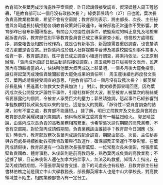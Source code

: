 教育部次長葉丙成涉洩露性平案個資，昨日起請假接受調查，資深媒體人周玉蔻怒轟，「是教育部可以一個月沒有政務次長？」綠委郭昱晴今（27）日也說，葉次長負責高教業務繁重，希望不會有空窗期；教育部則表示，將由部長、次長、主任秘書與各司處長持續推動各項教育政策與行政運作，確保部務正常運作不受影響。教育部昨日發布新聞稿指出，有關台大校園性別事件，依監察院的糾正意見及地檢署起訴書內容，教育部性別平等教育委員會已成立專案審查小組，檢視校方處理程序、調查報告及相關行政作為，或是否有新事實、新證據需要重啟調查，也會釐清校方處置是否妥當。針對葉丙成於個人社群媒體平台涉及揭露校園性別事件當事人個資一事，教育部提到，性平會已成立調查小組進行調查，將秉持依法、公正原則辦理，「葉丙成也自即日起主動請假接受調查。」周玉蔻昨日在臉書發文表示，民進黨內有頭腦擔當的人，快快叫他葉大叔丙成送上辭呈吧，一個多月後大罷免投票，誰扛得起葉丙成洩個資醜聞影響大罷免成果的責任啊！  周玉蔻後續也再度發文表示，葉丙成請假接受調查的意思，「是教育部可以一個月沒有政務次長？！鄭英耀部長亂搞！民進黨七位教文女委員加油！」 對此，教文綠委郭昱晴回應，因為葉丙成次長公開發文評論性平事件，引發社群軒然大波，甚至被害人被葉次的粉絲威脅要暴露他的個資，令被害人承受巨大的壓力；郭昱晴強調，這起事件已經影響到年輕族群對執政黨長期以來的信任，這是很大的挑戰，「靜待性平委員會調查的結果，如有不當之處，教育部不能護短。」 據了解，明日立院教育及文化委員會將由教育部長鄭英耀親自列席備詢，預料執政黨立委將會有一輪猛烈砲火。 郭昱晴並說，由葉丙成次長負責的高教業務相當繁重，也希望葉次請假期間的高教業務、不會有空窗期。對於葉丙成請假期間，負責業務該由誰接手？教育部今日回應《放言》時表示，教育部政務次長葉丙成請假配合調查，期間由部長、次長、主任秘書與各司處長持續推動各項教育政策與行政運作，確保部務正常運作不受影響。在葉丙成請假後，教育部還有一位政務次長張廖萬堅、一位常務次長朱俊彰，惟張廖萬堅負責國教、體育事務，朱俊彰則是前高教司長，熟悉葉丙成負責的高教業務；不過據了解，目前朱俊彰人還在加拿大陪伴家人，無法及時救援。知情人士指出，在葉丙成請假期間，不僅張廖萬堅會支援、底下的司處長也有經驗，且教育部主任秘書林伯樵之前是國立中山大學教務長，部長鄭英耀本人也是中山大學校長，對高教領域並不陌生，相關業務部會內有一定分工。